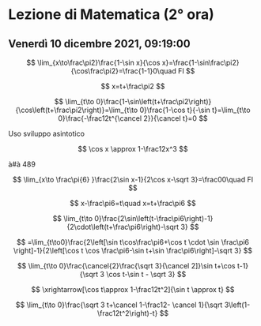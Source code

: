 # Lezione di Matematica (2° ora)
## Venerdì 10 dicembre 2021, 09:19:00



$$
\lim_{x\to\frac\pi2}\frac{1-\sin x}{\cos x}=\frac{1-\sin\frac\pi2}{\cos\frac\pi2}=\frac{1-1}0\quad FI
$$

$$
x=t+\frac\pi2
$$

$$
\lim_{t\to 0}\frac{1-\sin\left(t+\frac\pi2\right)}{\cos\left(t+\frac\pi2\right)}=\lim_{t\to 0}\frac{1-\cos t}{-\sin t}=\lim_{t\to 0}\frac{-\frac12t^{\cancel 2}}{\cancel t}=0
$$

Uso sviluppo asintotico


$$
\cos x \approx 1-\frac12x^3
$$

à#à 489 

$$
\lim_{x\to \frac\pi{6} }\frac{2\sin x-1}{2\cos x-\sqrt 3}=\frac00\quad FI
$$

$$
x-\frac\pi6=t\quad x=t+\frac\pi6
$$

$$
\lim_{t\to 0}\frac{2\sin\left(t-\frac\pi6\right)-1}{2\cdot\left(t+\frac\pi6\right)-\sqrt 3}
$$


$$
=\lim_{t\to0}\frac{2\left[\sin t\cos\frac\pi6+\cos t \cdot \sin \frac\pi6 \right]-1}{2\left[\cos t \cos \frac\pi6-\sin t+\sin \frac\pi6\right]-\sqrt 3}
$$


$$
\lim_{t\to 0}\frac{\cancel{2}\frac{\sqrt 3}{\cancel 2]}\sin t+\cos t-1}{\sqrt 3 \cos t-\sin t - \sqrt 3}
$$

$$
\xrightarrow[\cos t\approx 1-\frac12t^2]{\sin t \approx t}
$$


$$
\lim_{t\to 0}\frac{\sqrt 3 t+\cancel 1-\frac12- \cancel 1}{\sqrt 3\left(1-\frac12t^2\right)-t}
$$

<!--stackedit_data:
eyJoaXN0b3J5IjpbMjAwMjcxMjMwMV19
-->